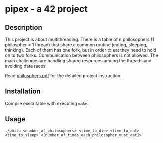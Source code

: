 # pipex - a 42 project

## Description
This project is about multithreading. There is a table of n philosophers (1 philospher = 1 thread) that share a common routine (eating, sleeping, thinking). 
Each of them has one fork, but in order to eat they need to hold on to two forks. Communication between philosophers is not allowed.
The main challenges are handling shared resources among the threads and avoiding data races. 

Read [philosphers.pdf](https://github.com/leonyannick/philosophers/blob/main/philosophers.pdf) for the detailed project instruction. </br>

## Installation
Compile executable with executing `make`.

## Usage
`./philo <number_of_philosophers> <time_to_die> <time_to_eat> <time_to_sleep> <[number_of_times_each_philosopher_must_eat]>`
